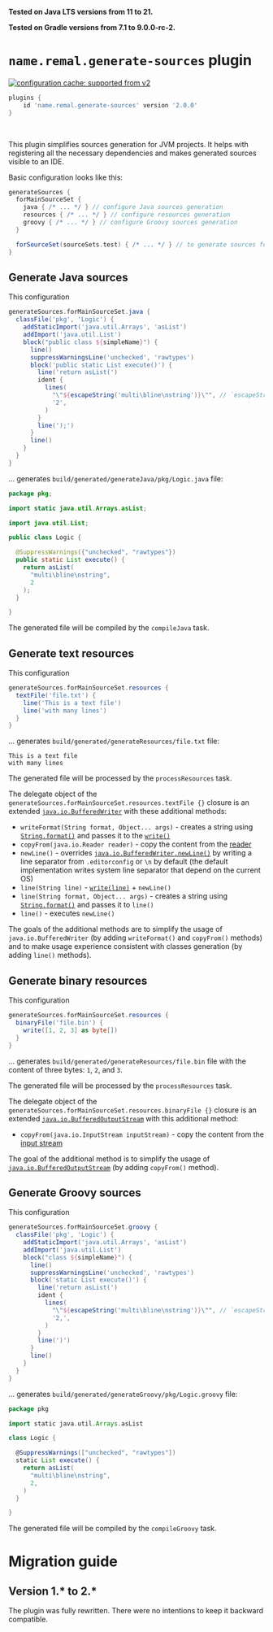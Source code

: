 **Tested on Java LTS versions from <!--property:java-runtime.min-version-->11<!--/property--> to <!--property:java-runtime.max-version-->21<!--/property-->.**

**Tested on Gradle versions from <!--property:gradle-api.min-version-->7.1<!--/property--> to <!--property:gradle-api.max-version-->9.0.0-rc-2<!--/property-->.**

# `name.remal.generate-sources` plugin

[![configuration cache: supported from v2](https://img.shields.io/static/v1?label=configuration%20cache&message=supported%20from%20v2&color=success)](https://docs.gradle.org/current/userguide/configuration_cache.html)

<!--plugin-usage:name.remal.generate-sources-->
```groovy
plugins {
    id 'name.remal.generate-sources' version '2.0.0'
}
```
<!--/plugin-usage-->

&nbsp;

This plugin simplifies sources generation for JVM projects.
It helps with registering all the necessary dependencies and makes generated sources visible to an IDE.

Basic configuration looks like this:

```groovy
generateSources {
  forMainSourceSet {
    java { /* ... */ } // configure Java sources generation
    resources { /* ... */ } // configure resources generation
    groovy { /* ... */ } // configure Groovy sources generation
  }

  forSourceSet(sourceSets.test) { /* ... */ } // to generate sources for other source sets (`test` in this case)
}
```

## Generate Java sources

This configuration

```groovy
generateSources.forMainSourceSet.java {
  classFile('pkg', 'Logic') {
    addStaticImport('java.util.Arrays', 'asList')
    addImport('java.util.List')
    block("public class ${simpleName}") {
      line()
      suppressWarningsLine('unchecked', 'rawtypes')
      block('public static List execute()') {
        line('return asList(')
        ident {
          lines(
            "\"${escapeString('multi\bline\nstring')}\"", // `escapeString` will escape Java string
            '2',
          )
        }
        line(');')
      }
      line()
    }
  }
}
```

... generates `build/generated/generateJava/pkg/Logic.java` file:

```java
package pkg;

import static java.util.Arrays.asList;

import java.util.List;

public class Logic {

  @SuppressWarnings({"unchecked", "rawtypes"})
  public static List execute() {
    return asList(
      "multi\bline\nstring",
      2
    );
  }

}
```

The generated file will be compiled by the `compileJava` task.

## Generate text resources

This configuration

```groovy
generateSources.forMainSourceSet.resources {
  textFile('file.txt') {
    line('This is a text file')
    line('with many lines')
  }
}
```

... generates `build/generated/generateResources/file.txt` file:

```
This is a text file
with many lines
```

The generated file will be processed by the `processResources` task.

The delegate object of the `generateSources.forMainSourceSet.resources.textFile {}` closure
is an extended [`java.io.BufferedWriter`](https://docs.oracle.com/en/java/javase/11/docs/api/java.base/java/io/BufferedWriter.html) with these additional methods:

* `writeFormat(String format, Object... args)` - creates a string using [`String.format()`](https://docs.oracle.com/en/java/javase/11/docs/api/java.base/java/lang/String.html#format%28java.lang.String,java.lang.Object...%29) and passes it to the [`write()`](https://docs.oracle.com/en/java/javase/11/docs/api/java.base/java/io/Writer.html#write%28java.lang.String%29)
* `copyFrom(java.io.Reader reader)` - copy the content from the [reader](https://docs.oracle.com/en/java/javase/11/docs/api/java.base/java/io/Reader.html)
* `newLine()` - overrides [`java.io.BufferedWriter.newLine()`](https://docs.oracle.com/en/java/javase/11/docs/api/java.base/java/io/BufferedWriter.html#newLine%28%29) by writing a line separator from `.editorconfig` or `\n` by default (the default implementation writes system line separator that depend on the current OS)
* `line(String line)` - [`write(line)`](https://docs.oracle.com/en/java/javase/11/docs/api/java.base/java/io/BufferedWriter.html#write%28java.lang.String%29) + `newLine()`
* `line(String format, Object... args)` - creates a string using [`String.format()`](https://docs.oracle.com/en/java/javase/11/docs/api/java.base/java/lang/String.html#format%28java.lang.String,java.lang.Object...%29) and passes it to `line()`
* `line()` - executes `newLine()`

The goals of the additional methods are to simplify the usage of `java.io.BufferedWriter` (by adding `writeFormat()` and `copyFrom()` methods)
and to make usage experience consistent with classes generation (by adding `line()` methods).

## Generate binary resources

This configuration

```groovy
generateSources.forMainSourceSet.resources {
  binaryFile('file.bin') {
    write([1, 2, 3] as byte[])
  }
}
```

... generates `build/generated/generateResources/file.bin` file with the content of three bytes: `1`, `2`, and `3`.

The generated file will be processed by the `processResources` task.

The delegate object of the `generateSources.forMainSourceSet.resources.binaryFile {}` closure
is an extended [`java.io.BufferedOutputStream`](https://docs.oracle.com/en/java/javase/11/docs/api/java.base/java/io/BufferedOutputStream.html) with this additional method:

* `copyFrom(java.io.InputStream inputStream)` - copy the content from the [input stream](https://docs.oracle.com/en/java/javase/11/docs/api/java.base/java/io/InputStream.html)

The goal of the additional method is to simplify the usage of [`java.io.BufferedOutputStream`](https://docs.oracle.com/en/java/javase/11/docs/api/java.base/java/io/BufferedOutputStream.html) (by adding `copyFrom()` method).

## Generate Groovy sources

This configuration

```groovy
generateSources.forMainSourceSet.groovy {
  classFile('pkg', 'Logic') {
    addStaticImport('java.util.Arrays', 'asList')
    addImport('java.util.List')
    block("class ${simpleName}") {
      line()
      suppressWarningsLine('unchecked', 'rawtypes')
      block('static List execute()') {
        line('return asList(')
        ident {
          lines(
            "\"${escapeString('multi\bline\nstring')}\"", // `escapeString` will escape Groovy string
            '2,',
          )
        }
        line(')')
      }
      line()
    }
  }
}
```

... generates `build/generated/generateGroovy/pkg/Logic.groovy` file:

```groovy
package pkg

import static java.util.Arrays.asList

class Logic {

  @SuppressWarnings(["unchecked", "rawtypes"])
  static List execute() {
    return asList(
      "multi\bline\nstring",
      2,
    )
  }

}
```

The generated file will be compiled by the `compileGroovy` task.

# Migration guide

## Version 1.* to 2.*

The plugin was fully rewritten. There were no intentions to keep it backward compatible.
